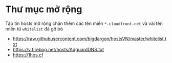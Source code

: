 # Thư mục mở rộng

Tập tin hosts mở rộng chặn thêm các tên miền `*.cloudfront.net` và vài tên miền từ `whitelist` đã gỡ bỏ

- https://raw.githubusercontent.com/bigdargon/hostsVN/master/whitelist.txt
- https://v.firebog.net/hosts/AdguardDNS.txt
- https://1hos.cf
